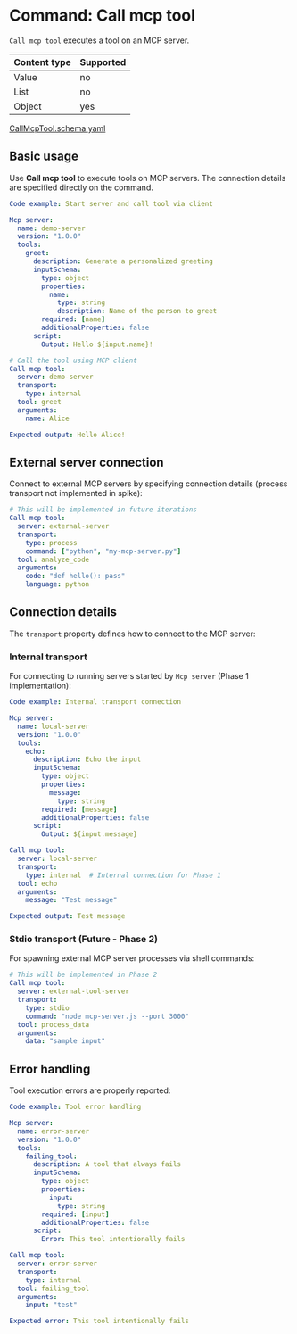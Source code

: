 # Command: Call mcp tool

`Call mcp tool` executes a tool on an MCP server.

| Content type | Supported |
|--------------|-----------|
| Value        | no        |
| List         | no        |
| Object       | yes       |

[CallMcpTool.schema.yaml](schema/CallMcpTool.schema.yaml)

## Basic usage

Use **Call mcp tool** to execute tools on MCP servers. The connection details are specified directly on the command.

```yaml specscript
Code example: Start server and call tool via client

Mcp server:
  name: demo-server
  version: "1.0.0"
  tools:
    greet:
      description: Generate a personalized greeting
      inputSchema:
        type: object
        properties:
          name:
            type: string
            description: Name of the person to greet
        required: [name]
        additionalProperties: false
      script:
        Output: Hello ${input.name}!

# Call the tool using MCP client
Call mcp tool:
  server: demo-server
  transport:
    type: internal
  tool: greet
  arguments:
    name: Alice

Expected output: Hello Alice!
```

## External server connection

Connect to external MCP servers by specifying connection details (process transport not implemented in spike):

```yaml
# This will be implemented in future iterations
Call mcp tool:
  server: external-server
  transport:
    type: process
    command: ["python", "my-mcp-server.py"]
  tool: analyze_code
  arguments:
    code: "def hello(): pass"
    language: python
```

## Connection details

The `transport` property defines how to connect to the MCP server:

### Internal transport

For connecting to running servers started by `Mcp server` (Phase 1 implementation):

```yaml specscript
Code example: Internal transport connection

Mcp server:
  name: local-server
  version: "1.0.0"
  tools:
    echo:
      description: Echo the input
      inputSchema:
        type: object
        properties:
          message:
            type: string
        required: [message]
        additionalProperties: false
      script:
        Output: ${input.message}

Call mcp tool:
  server: local-server
  transport:
    type: internal  # Internal connection for Phase 1
  tool: echo
  arguments:
    message: "Test message"

Expected output: Test message
```

### Stdio transport (Future - Phase 2)

For spawning external MCP server processes via shell commands:

```yaml
# This will be implemented in Phase 2
Call mcp tool:
  server: external-tool-server
  transport:
    type: stdio
    command: "node mcp-server.js --port 3000"
  tool: process_data
  arguments:
    data: "sample input"
```

## Error handling

Tool execution errors are properly reported:

```yaml specscript
Code example: Tool error handling

Mcp server:
  name: error-server
  version: "1.0.0"
  tools:
    failing_tool:
      description: A tool that always fails
      inputSchema:
        type: object
        properties:
          input:
            type: string
        required: [input]
        additionalProperties: false
      script:
        Error: This tool intentionally fails

Call mcp tool:
  server: error-server
  transport:
    type: internal
  tool: failing_tool
  arguments:
    input: "test"

Expected error: This tool intentionally fails
```

<!-- yaml specscript
Mcp server:
  name: demo-server
  version: "1.0.0"
  stop: true

Mcp server:
  name: local-server
  version: "1.0.0"
  stop: true

Mcp server:
  name: error-server
  version: "1.0.0"
  stop: true
-->